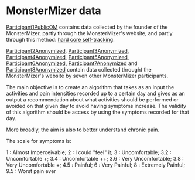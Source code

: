 # MonsterMizer data

<a href='https://github.com/oliviermirat/MonsterMizer/tree/master/MonsterMizerOpenData/Participant1PublicOM' target='_blank'>Participant1PublicOM</a> contains data collected by the founder of the MonsterMizer, partly through the MonsterMizer's website, and partly through this method: <a href='../HowToTrackHealthData.md' target='_blank'>hard core self-tracking</a>.

<a href='https://github.com/oliviermirat/MonsterMizer/tree/master/MonsterMizerOpenData/Participant2Anonymized' target='_blank'>Participant2Anonymized</a>, <a href='https://github.com/oliviermirat/MonsterMizer/tree/master/MonsterMizerOpenData/Participant3Anonymized' target='_blank'>Participant3Anonymized</a>, <a href='https://github.com/oliviermirat/MonsterMizer/tree/master/MonsterMizerOpenData/Participant4Anonymized' target='_blank'>Participant4Anonymized</a>, <a href='https://github.com/oliviermirat/MonsterMizer/tree/master/MonsterMizerOpenData/Participant5Anonymized' target='_blank'>Participant5Anonymized</a>, <a href='https://github.com/oliviermirat/MonsterMizer/tree/master/MonsterMizerOpenData/Participant6Anonymized' target='_blank'>Participant6Anonymized</a>, <a href='https://github.com/oliviermirat/MonsterMizer/tree/master/MonsterMizerOpenData/Participant7Anonymized' target='_blank'>Participant7Anonymized</a> and <a href='https://github.com/oliviermirat/MonsterMizer/tree/master/MonsterMizerOpenData/Participant8Anonymized' target='_blank'>Participant8Anonymized</a> contain data collected throught the MonsterMizer's website by seven other MonsterMizer participants.

The main objective is to create an algorithm that takes as an input the activities and pain intensities recorded up to a certain day and gives as an output a recommendation about what activities should be performed or avoided on that given day to avoid having symptoms increase. The validity of this algorithm should be access by using the symptoms recorded for that day.

More broadly, the aim is also to better understand chronic pain.

The scale for symptoms is:

1   : Almost Imperceivable;
2   : I could "feel" it;
3   : Uncomfortable;
3.2 : Uncomfortable +;
3.4 : Uncomfortable ++;
3.6 : Very Uncomfortable;
3.8 : Very Uncomfortable +;
4.5 : Painful;
6   : Very Painful;
8   : Extremely Painful;
9.5 : Worst pain ever
